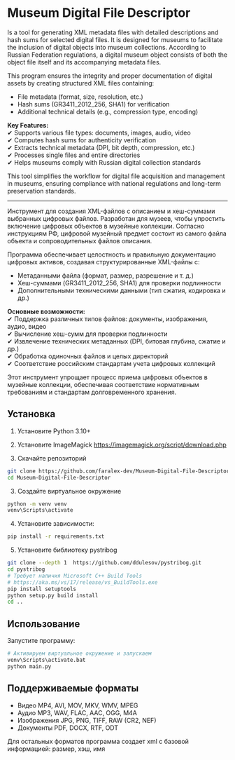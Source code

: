 # Museum Digital File Descriptor

Is a tool for generating XML metadata files with detailed descriptions and hash sums for selected digital files. It is designed for museums to facilitate the inclusion of digital objects into museum collections. According to Russian Federation regulations, a digital museum object consists of both the object file itself and its accompanying metadata files.

This program ensures the integrity and proper documentation of digital assets by creating structured XML files containing:
- File metadata (format, size, resolution, etc.)
- Hash sums (GR3411_2012_256, SHA1) for verification
- Additional technical details (e.g., compression type, encoding)

**Key Features:**  
✔ Supports various file types: documents, images, audio, video  
✔ Computes hash sums for authenticity verification  
✔ Extracts technical metadata (DPI, bit depth, compression, etc.)  
✔ Processes single files and entire directories  
✔ Helps museums comply with Russian digital collection standards

This tool simplifies the workflow for digital file acquisition and management in museums, ensuring compliance with national regulations and long-term preservation standards.

---


Инструмент для создания XML-файлов с описанием и хеш-суммами выбранных цифровых файлов. Разработан для музеев, чтобы упростить включение цифровых объектов в музейные коллекции. Согласно инструкциям РФ, цифровой музейный предмет состоит из самого файла объекта и сопроводительных файлов описания.

Программа обеспечивает целостность и правильную документацию цифровых активов, создавая структурированные XML-файлы с:
- Метаданными файла (формат, размер, разрешение и т. д.)
- Хеш-суммами (GR3411_2012_256, SHA1) для проверки подлинности
- Дополнительными техническими данными (тип сжатия, кодировка и др.)

**Основные возможности:**  
✔ Поддержка различных типов файлов: документы, изображения, аудио, видео  
✔ Вычисление хеш-сумм для проверки подлинности  
✔ Извлечение технических метаданных (DPI, битовая глубина, сжатие и др.)  
✔ Обработка одиночных файлов и целых директорий  
✔ Соответствие российским стандартам учета цифровых коллекций

Этот инструмент упрощает процесс приема цифровых объектов в музейные коллекции, обеспечивая соответствие нормативным требованиям и стандартам долговременного хранения.



## Установка
1. Установите Python 3.10+
2. Установите ImageMagick https://imagemagick.org/script/download.php

2. Скачайте репозиторий
```bash
git clone https://github.com/faralex-dev/Museum-Digital-File-Descriptor.git
cd Museum-Digital-File-Descriptor
```

3. Создайте виртуальное окружение
```bash
python -m venv venv
venv\Scripts\activate
```

4. Установите зависимости:
```bash
pip install -r requirements.txt
```
5. Установите библиотеку pystribog
```bash
git clone --depth 1  https://github.com/ddulesov/pystribog.git
cd pystribog
# Требует наличия Microsoft C++ Build Tools
# https://aka.ms/vs/17/release/vs_BuildTools.exe
pip install setuptools
python setup.py build install
cd ..
```


## Использование
Запустите программу:
```bash
# Активируем виртуальное окружение и запускаем
venv\Scripts\activate.bat
python main.py
```

## Поддерживаемые форматы
- Видео	MP4, AVI, MOV, MKV, WMV, MPEG
- Аудио	MP3, WAV, FLAC, AAC, OGG, M4A
- Изображения	JPG, PNG, TIFF, RAW (CR2, NEF)
- Документы	PDF, DOCX, RTF, ODT

Для остальных форматов программа создает xml с базовой информацией: размер, хэш, имя

